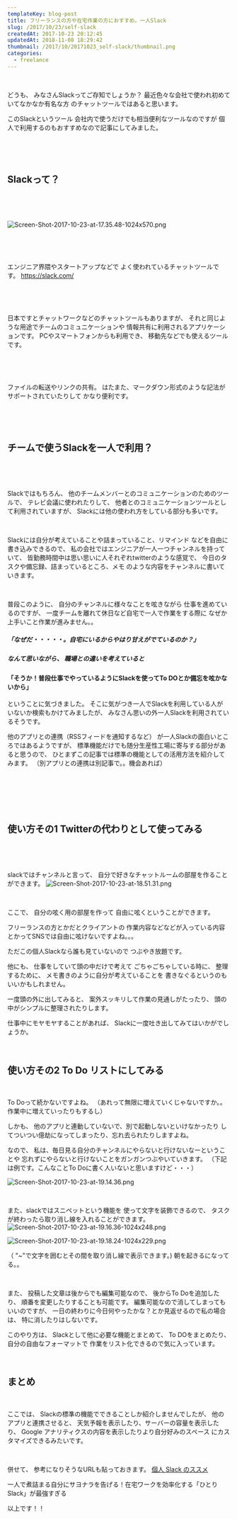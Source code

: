 ```yaml
---
templateKey: blog-post
title: フリーランスの方や在宅作業の方におすすめ。一人Slack
slug: /2017/10/23/self-slack
createdAt: 2017-10-23 20:12:45
updatedAt: 2018-11-08 18:29:42
thumbnail: /2017/10/20171023_self-slack/thumbnail.png
categories: 
  - freelance
---
```


&nbsp;

どうも、
みなさんSlackってご存知でしょうか？
最近色々な会社で使われ初めていてなかなか有名な方
のチャットツールではあると思います。

このSlackというツール
会社内で使うだけでも相当便利なツールなのですが
個人で利用するのもおすすめなので記事にしてみました。

&nbsp;
<div class="adsense-double-rect"></div>
&nbsp;
<h2 class="chapter">Slackって？</h2>
&nbsp;

&nbsp;

<img class="post-image" src="http://ver-1-0.net.s3-website-ap-northeast-1.amazonaws.com/uploads/2017/10/20171023_self-slack/Screen-Shot-2017-10-23-at-17.35.48-1024x570.png" alt="Screen-Shot-2017-10-23-at-17.35.48-1024x570.png"/>

&nbsp;

&nbsp;

エンジニア界隈やスタートアップなどで
よく使われているチャットツールです。
<a href="https://slack.com/">https://slack.com/</a>

&nbsp;

&nbsp;

日本ですとチャットワークなどのチャットツールもありますが、
それと同じような用途でチームのコミュニケーションや
情報共有に利用されるアプリケーションです。
PCやスマートフォンからも利用でき、
移動先などでも使えるツールです。

&nbsp;

&nbsp;

ファイルの転送やリンクの共有。
はたまた、マークダウン形式のような記法がサポートされていたりして
かなり便利です。

&nbsp;

&nbsp;
<h2 class="chapter">チームで使うSlackを一人で利用？</h2>
&nbsp;

&nbsp;

Slackではもちろん、
他のチームメンバーとのコミュニケーションのためのツールで、
テレビ会議に使われたりして、
他者とのコミュニケーションツールとして利用されていますが、
Slackには他の使われ方をしている部分も多いです。

&nbsp;

Slackには自分が考えていることや詰まっていること、リマインド
などを自由に書き込みできるので、
私の会社ではエンジニアが一人一つチャンネルを持っていて、
皆勤務時間中は思い思いに人それぞれtwitterのような感覚で、
今日のタスクや備忘録、詰まっているところ、メモ
のような内容をチャンネルに書いていきます。

&nbsp;

普段このように、
自分のチャンネルに様々なことを呟きながら
仕事を進めているのですが、
一度チームを離れて休日など自宅で一人で作業をする際に
なぜか上手いこと作業が進みません。。
<h5>「なぜだ・・・・・。自宅にいるからやはり甘えがでているのか？」</h5>
<h5>なんて思いながら、
職場との違いを考えていると</h5>
<h4>「そうか！普段仕事でやっているようにSlackを使ってTo DOとか備忘を呟かないから」</h4>
ということに気づきました。
そこに気がつき一人でSlackを利用している人が
いないか検索もかけてみましたが、
みなさん思いの外一人Slackを利用されているそうです。

他のアプリとの連携（RSSフィードを通知するなど）
が一人Slackの面白いところではあるようですが、
標準機能だけでも随分生産性工場に寄与する部分があると思うので、
ひとまずこの記事では標準の機能としての活用方法を紹介してみます。
（別アプリとの連携は別記事で。。機会あれば）

&nbsp;

&nbsp;

&nbsp;
<h2 class="chapter">使い方その1 Twitterの代わりとして使ってみる</h2>
&nbsp;

&nbsp;

slackではチャンネルと言って、
自分で好きなチャットルームの部屋を作ることができます。
<img class="post-image" src="http://ver-1-0.net.s3-website-ap-northeast-1.amazonaws.com/uploads/2017/10/20171023_self-slack/Screen-Shot-2017-10-23-at-18.51.31.png" alt="Screen-Shot-2017-10-23-at-18.51.31.png"/>

&nbsp;

ここで、
自分の呟く用の部屋を作って
自由に呟くということができます。

フリーランスの方とかだとクライアントの
作業内容などなどが入っている内容とかってSNSでは自由に呟けないですよね。。。

ただこの個人Slackなら誰も見ていないので
つぶやき放題です。

他にも、
仕事をしていて頭の中だけで考えて
ごちゃごちゃしている時に、
整理するために、
メモ書きのように自分が考えていることを
書きなぐるというのもいいかもしれません。

一度頭の外に出してみると、
案外スッキリして作業の見通しがたったり、
頭の中がシンプルに整理されたりします。

仕事中にモヤモヤすることがあれば、
Slackに一度吐き出してみてはいかがでしょうか。

&nbsp;
<h2 class="chapter">使い方その2 To Do リストにしてみる</h2>
&nbsp;

To Doって続かないですよね。
（あれって無限に増えていくじゃないですか。。作業中に増えていったりもするし）

しかも、
他のアプリと連動していないで、別で起動しないといけなかったり
してついつい億劫になってしまったり、忘れ去られたりしますよね。

なので、
私は、毎日見る自分のチャンネルにやらないと行けないなーということや
忘れずにやらないと行けないことをガンガンつぶやいていきます。
（下記は例です。こんなことTo Doに書く人いないと思いますけど・・・）

<img class="post-image" src="http://ver-1-0.net.s3-website-ap-northeast-1.amazonaws.com/uploads/2017/10/20171023_self-slack/Screen-Shot-2017-10-23-at-19.14.36.png" alt="Screen-Shot-2017-10-23-at-19.14.36.png"/>

&nbsp;

また、slackではスニペットという機能を
使って文字を装飾できるので、
タスクが終わったら取り消し線を入れることができます。
<img class="post-image" src="http://ver-1-0.net.s3-website-ap-northeast-1.amazonaws.com/uploads/2017/10/20171023_self-slack/Screen-Shot-2017-10-23-at-19.16.36-1024x248.png" alt="Screen-Shot-2017-10-23-at-19.16.36-1024x248.png"/>

<img class="post-image" src="http://ver-1-0.net.s3-website-ap-northeast-1.amazonaws.com/uploads/2017/10/20171023_self-slack/Screen-Shot-2017-10-23-at-19.18.24-1024x229.png" alt="Screen-Shot-2017-10-23-at-19.18.24-1024x229.png"/>

（ "~"で文字を囲むとその間を取り消し線で表示できます。)
朝を起きるになってる。。

&nbsp;

また、
投稿した文章は後からでも編集可能なので、
後からTo Doを追加したり、
順番を変更したりすることも可能です。
編集可能なので消してしまってもいいのですが、
一日の終わりに今日何やったかな？とか見返せるので私の場合は、
特に消したりはしないです。

このやり方は、
Slackとして他に必要な機能とまとめて、
To DOをまとめたり、自分の自由なフォーマットで
作業をリスト化できるので気に入っています。

&nbsp;
<h2 class="chapter">まとめ</h2>
&nbsp;

ここでは、
Slackの標準の機能でできることしか紹介しませんでしたが、
他のアプリと連携させると、
天気予報を表示したり、サーバーの容量を表示したり、
Google アナリティクスの内容を表示したりより自分好みのスペース
にカスタマイズできるみたいです。

&nbsp;

併せて、
参考になりそうなURLも貼っておきます。
<a href="https://qiita.com/saitotak/items/ac0eb7ddc0d8d83cbe91">個人 Slack のススメ</a>

一人で煮詰まる自分にサヨナラを告げる！在宅ワークを効率化する「ひとりSlack」が最強すぎる

以上です！！
